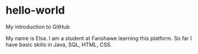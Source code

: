 # hello-world
My introduction to GitHub

My name is Elsa. I am a student at Fanshawe learning this platform. So far I have basic skills in Java, SQL, HTML, CSS.


